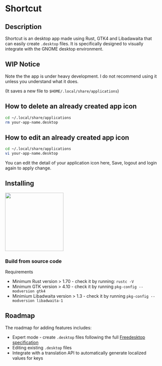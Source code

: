 # Shortcut

## Description

Shortcut is an desktop app made using Rust, GTK4 and Libadawaita that can easily create <code>.desktop</code> files. 
It is specifically designed to visually integrate with the GNOME desktop environment. 

## WIP Notice

Note the the app is under heavy development. I do not recommend using it unless you understand what it does.

(It saves a new file to <code>$HOME/.local/share/applications</code>)

## How to delete an already created app icon
```bash
cd ~/.local/share/applications
rm your-app-name.desktop
```

## How to edit an already created app icon

```bash
cd ~/.local/share/applications
vi your-app-name.desktop
```
You can edit the detail of your application icon here, Save, logout and login again to apply change.

## Installing

<a href="https://flathub.org/apps/io.github.andreibachim.shortcut">
<img src="https://flathub.org/assets/badges/flathub-badge-i-en.png" width="190px" />
</a>


### Build from source code

Requirements
- Minimum Rust version > 1.70 - check it by running: ```rustc -V```
- Minimum GTK version > 4.10 - check it by running ```pkg-config --modversion gtk4```
- Minimium Libadwaita version > 1.3 - check it by running ```pkg-config --modversion libadwaita-1```

## Roadmap

The roadmap for adding features includes:

- Expert mode - create <code>.desktop</code> files following the full [Freedesktop specification](https://specifications.freedesktop.org/desktop-entry-spec/desktop-entry-spec-latest.html#recognized-keys)
- Editing existing <code>.desktop</code> files
- Integrate with a translation API to automatically generate localized values for keys

